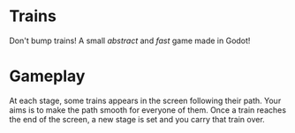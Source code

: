 # Trains

Don't bump trains! A small _abstract_ and _fast_ game made in Godot!

# Gameplay

At each stage, some trains appears in the screen following their path. Your aims is to make the path smooth for everyone of them. Once a train reaches the end of the screen, a new stage is set and you carry that train over.
